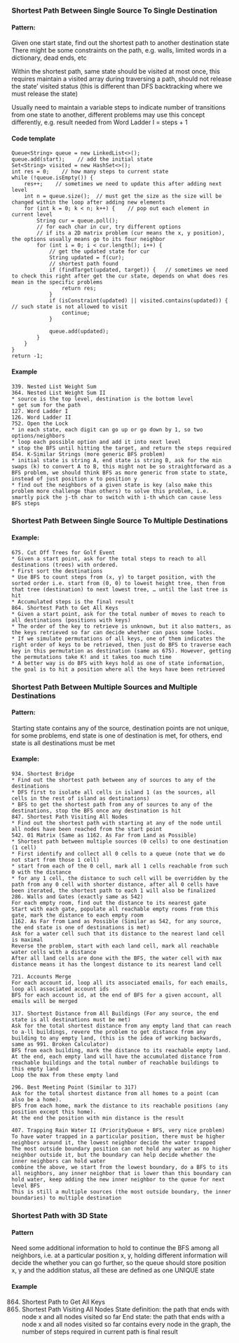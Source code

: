 ### Shortest Path Between Single Source To Single Destination
#### Pattern:
Given one start state, find out the shortest path to another destination state
There might be some constraints on the path, e.g. walls, limited words in a dictionary, dead ends, etc

Within the shortest path, same state should be visited at most once, this requires maintain a visited array during traversing a path, should not release the state’ visited status (this is different than DFS backtracking where we must release the state)

Usually need to maintain a variable steps to indicate number of transitions from one state to another, different problems may use this concept differently, e.g. result needed from Word Ladder I = steps + 1

#### Code template
```
Queue<String> queue = new LinkedList<>();
queue.add(start);    // add the initial state
Set<String> visited = new HashSet<>();
int res = 0;    // how many steps to current state
while (!queue.isEmpty()) {
    res++;    // sometimes we need to update this after adding next level
    int n = queue.size();  // must get the size as the size will be changed within the loop after adding new elements
    for (int k = 0; k < n; k++) {    // pop out each element in current level
        String cur = queue.poll();
        // for each char in cur, try different options
        // if its a 2D matrix problem (cur means the x, y position), the options usually means go to its four neighbor
        for (int i = 0; i < cur.length(); i++) {
            // get the updated state for cur
            String updated = f(cur);
            // shortest path found
            if (findTarget(updated, target)) {   // sometimes we need to check this right after get the cur state, depends on what does res mean in the specific problems
                return res;
            }
            if (isConstraint(updated) || visited.contains(updated)) {    // such state is not allowed to visit
                continue;
            }

            queue.add(updated);
        }
    }
}
return -1;
```

#### Example
```
339. Nested List Weight Sum
364. Nested List Weight Sum II
* source is the top level, destination is the bottom level
* get sum for the path
127. Word Ladder I
126. Word Ladder II
752. Open the Lock
* in each state, each digit can go up or go down by 1, so two options/neighbors
* loop each possible option and add it into next level
* stop the BFS until hitting the target, and return the steps required
854. K-Similar Strings (more generic BFS problem)
* initial state is string A, end state is string B, ask for the min swaps (k) to convert A to B, this might not be so straightforward as a BFS problem, we should think BFS as more generic from state to state, instead of just position x to position y
* find out the neighbors of a given state is key (also make this problem more challenge than others) to solve this problem, i.e. smartly pick the j-th char to switch with i-th which can cause less BFS steps
```

### Shortest Path Between Single Source To Multiple Destinations
#### Example:
```
675. Cut Off Trees for Golf Event
* Given a start point, ask for the total steps to reach to all destinations (trees) with ordered.
* First sort the destinations
* Use BFS to count steps from (x, y) to target position, with the sorted order i.e. start from (0, 0) to lowest height tree, then from that tree (destination) to next lowest tree, … until the last tree is hit
* Accumulated steps is the final result
864. Shortest Path to Get All Keys
* Given a start point, ask for the total number of moves to reach to all destinations (positions with keys)
* The order of the key to retrieve is unknown, but it also matters, as the keys retrieved so far can decide whether can pass some locks.
* If we simulate permutations of all keys, one of them indicates the right order of keys to be retrieved, then just do BFS to traverse each key in this permutation as destination (same as 675). However, getting the permutations take K! and it takes too much time
* A better way is do BFS with keys hold as one of state information, the goal is to hit a position where all the keys have been retrieved
```

### Shortest Path Between Multiple Sources and Multiple Destinations
#### Pattern:
Starting state contains any of the source, destination points are not unique, for some problems, end state is one of destination is met, for others, end state is all destinations must be met

#### Example:
```
934. Shortest Bridge
* Find out the shortest path between any of sources to any of the destinations
* DFS first to isolate all cells in island 1 (as the sources, all cells in the rest of island as destinations)
* BFS to get the shortest path from any of sources to any of the destinations, stop the BFS once any destination is hit
847. Shortest Path Visiting All Nodes
* Find out the shortest path with starting at any of the node until all nodes have been reached from the start point
542. 01 Matrix (Same as 1162. As Far from Land as Possible)
* Shortest path between multiple sources (0 cells) to one destination (1 cell)
* First identify and collect all 0 cells to a queue (note that we do not start from those 1 cell)
* start from each of the 0 cell, mark all 1 cells reachable from such 0 with the distance
* for any 1 cell, the distance to such cell will be overridden by the path from any 0 cell with shorter distance, after all 0 cells have been iterated, the shortest path to each 1 will also be finalized
286. Walls and Gates (exactly same as 542)
For each empty room, find out the distance to its nearest gate
Start with each gate, populate all reachable empty rooms from this gate, mark the distance to each empty room
1162. As Far from Land as Possible (Similar as 542, for any source, the end state is one of destinations is met)
Ask for a water cell such that its distance to the nearest land cell is maximal
Reverse the problem, start with each land cell, mark all reachable water cells with a distance
After all land cells are done with the BFS, the water cell with max distance means it has the longest distance to its nearest land cell

721. Accounts Merge
For each account id, loop all its associated emails, for each emails, loop all associated account ids
BFS for each account id, at the end of BFS for a given account, all emails will be merged

317. Shortest Distance from All Buildings (For any source, the end state is all destinations must be met)
Ask for the total shortest distance from any empty land that can reach to a-ll buildings, revere the problem to get distance from any building to any empty land, (this is the idea of working backwards, same as 991. Broken Calculator)
BFS from each building, mark the distance to its reachable empty land.
At the end, each empty land will have the accumulated distance from reachable buildings and the total number of reachable buildings to this empty land
Loop the max from these empty land

296. Best Meeting Point (Similar to 317)
Ask for the total shortest distance from all homes to a point (can also be a home).
BFS from each home, mark the distance to its reachable positions (any position except this home).
At the end the position with min distance is the result

407. Trapping Rain Water II (PriorityQueue + BFS, very nice problem)
To have water trapped in a particular position, there must be higher neighbors around it, the lowest neighbor decide the water trapped
The most outside boundary position can not hold any water as no higher neighbor outside it, but the boundary can help decide whether the inner neighbors can hold water
combine the above, we start from the lowest boundary, do a BFS to its all neighbors, any inner neighbor that is lower than this boundary can hold water, keep adding the new inner neighbor to the queue for next level BFS
This is still a multiple sources (the most outside boundary, the inner boundaries) to multiple destination
```



### Shortest Path with 3D State
#### Pattern
Need some additional information to hold to continue the BFS among all neighbors, i.e. at a particular position x, y, holding different information will decide the whether you can go further, so the queue should store position x, y and the addition status, all these are defined as one UNIQUE state

#### Example
864. Shortest Path to Get All Keys
847. Shortest Path Visiting All Nodes
State definition: the path that ends with node x and all nodes visited so far
End state: the path that ends with a node x and all nodes visited so far contains every node in the graph, the number of steps required in current path is final result

